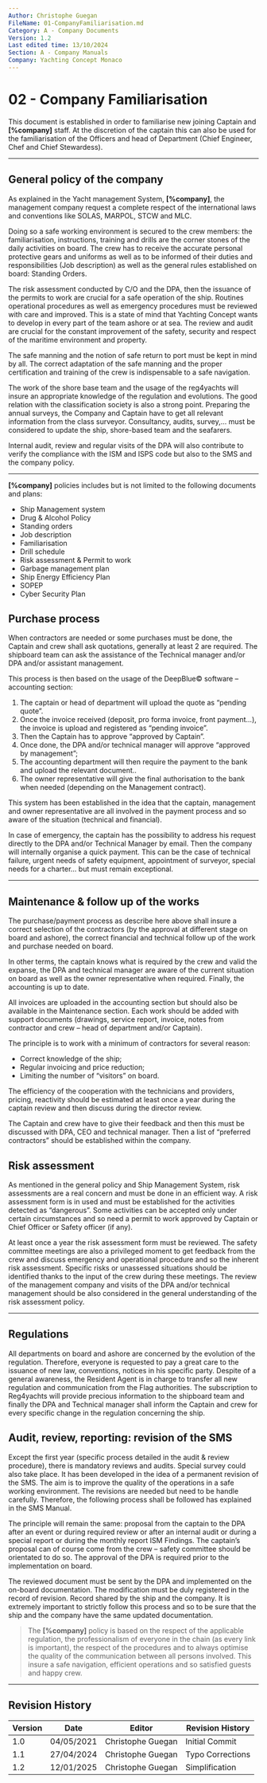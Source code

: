 ```yaml
---
Author: Christophe Guegan 
FileName: 01-CompanyFamiliarisation.md
Category: A - Company Documents
Version: 1.2
Last edited time: 13/10/2024
Section: A - Company Manuals
Company: Yachting Concept Monaco
---
```


# 02 - Company Familiarisation

This document is established in order to familiarise new joining Captain and **[%company]** staff. At the discretion of the captain this can also be used for the familiarisation of the Officers and head of Department (Chief Engineer, Chef and Chief Stewardess).

---

## General policy of the company

As explained in the Yacht management System, **[%company]**, the management company request a complete respect of the international laws and conventions like SOLAS, MARPOL, STCW and MLC.

Doing so a safe working environment is secured to the crew members: the familiarisation, instructions, training and drills are the corner stones of the daily activities on board. The crew has to receive the accurate personal protective gears and uniforms as well as to be informed of their duties and responsibilities (Job description) as well as the general rules established on board: Standing Orders.

The risk assessment conducted by C/O and the DPA, then the issuance of the permits to work are crucial for a safe operation of the ship. Routines operational procedures as well as emergency procedures must be reviewed with care and improved. This is a state of mind that Yachting Concept wants to develop in every part of the team ashore or at sea. The review and audit are crucial for the constant improvement of the safety, security and respect of the maritime environment and property.

The safe manning and the notion of safe return to port must be kept in mind by all. The correct adaptation of the safe manning and the proper certification and training of the crew is indispensable to a safe navigation.

The work of the shore base team and the usage of the reg4yachts will insure an appropriate knowledge of the regulation and evolutions. The good relation with the classification society is also a strong point. Preparing the annual surveys, the Company and Captain have to get all relevant information from the class surveyor. Consultancy, audits, survey,... must be considered to update the ship, shore-based team and the seafarers.

Internal audit, review and regular visits of the DPA will also contribute to verify the compliance with the ISM and ISPS code but also to the SMS and the company policy.

---

**[%company]** policies includes but is not limited to the following documents and plans:

- Ship Management system
- Drug & Alcohol Policy
- Standing orders
- Job description
- Familiarisation
- Drill schedule
- Risk assessment & Permit to work
- Garbage management plan
- Ship Energy Efficiency Plan
- SOPEP
- Cyber Security Plan

## Purchase process

When contractors are needed or some purchases must be done, the Captain and crew shall ask quotations, generally at least 2 are required. The shipboard team can ask the assistance of the Technical manager and/or DPA and/or assistant management.

This process is then based on the usage of the DeepBlue© software – accounting section:

1. The captain or head of department will upload the quote as “pending quote”.
2. Once the invoice received (deposit, pro forma invoice, front payment...), the invoice is upload and registered as “pending invoice”.
3. Then the Captain has to approve “approved by Captain”.
4. Once done, the DPA and/or technical manager will approve “approved by management”;
5. The accounting department will then require the payment to the bank and upload the relevant document..
6. The owner representative will give the final authorisation to the bank when needed (depending on the Management contract).

This system has been established in the idea that the captain, management and owner representative are all involved in the payment process and so aware of the situation (technical and financial).

In case of emergency, the captain has the possibility to address his request directly to the DPA and/or Technical Manager by email. Then the company will internally organise a quick payment. This can be the case of technical failure, urgent needs of safety equipment, appointment of surveyor, special needs for a charter... but must remain exceptional.

---

## Maintenance & follow up of the works

The purchase/payment process as describe here above shall insure a correct selection of the contractors (by the approval at different stage on board and ashore), the correct financial and technical follow up of the work and purchase needed on board.

In other terms, the captain knows what is required by the crew and valid the expanse, the DPA and technical manager are aware of the current situation on board as well as the owner representative when required. Finally, the accounting is up to date.

All invoices are uploaded in the accounting section but should also be available in the Maintenance section. Each work should be added with support documents (drawings, service report, invoice, notes from contractor and crew – head of department and/or Captain).

The principle is to work with a minimum of contractors for several reason:

- Correct knowledge of the ship;
- Regular invoicing and price reduction;
- Limiting the number of “visitors” on board.

The efficiency of the cooperation with the technicians and providers, pricing, reactivity should be estimated at least once a year during the captain review and then discuss during the director review.

The Captain and crew have to give their feedback and then this must be discussed with DPA, CEO and technical manager. Then a list of “preferred contractors” should be established within the company.

## Risk assessment

As mentioned in the general policy and Ship Management System, risk assessments are a real concern and must be done in an efficient way. A risk assessment form is in used and must be established for the activities detected as “dangerous”. Some activities can be accepted only under certain circumstances and so need a permit to work approved by Captain or Chief Officer or Safety officer (if any).

At least once a year the risk assessment form must be reviewed. The safety committee meetings are also a privileged moment to get feedback from the crew and discuss emergency and operational procedure and so the inherent risk assessment. Specific risks or unassessed situations should be identified thanks to the input of the crew during these meetings. The review of the management company and visits of the DPA and/or technical management should be also considered in the general understanding of the risk assessment policy.

---

## Regulations

All departments on board and ashore are concerned by the evolution of the regulation. Therefore, everyone is requested to pay a great care to the issuance of new law, conventions, notices in his specific party. Despite of a general awareness, the Resident Agent is in charge to transfer all new regulation and communication from the Flag authorities. The subscription to Reg4yachts will provide precious information to the shipboard team and finally the DPA and Technical manager shall inform the Captain and crew for every specific change in the regulation concerning the ship.

## Audit, review, reporting: revision of the SMS

Except the first year (specific process detailed in the audit & review procedure), there is mandatory reviews and audits. Special survey could also take place. It has been developed in the idea of a permanent revision of the SMS. The aim is to improve the quality of the operations in a safe working environment. The revisions are needed but need to be handle carefully. Therefore, the following process shall be followed has explained in the SMS Manual.

The principle will remain the same: proposal from the captain to the DPA after an event or during required review or after an internal audit or during a special report or during the monthly report ISM Findings. The captain’s proposal can of course come from the crew – safety committee should be orientated to do so. The approval of the DPA is required prior to the implementation on board.

The reviewed document must be sent by the DPA and implemented on the on-board documentation. The modification must be duly registered in the record of revision. Record shared by the ship and the company. It is extremely important to strictly follow this process and so to be sure that the ship and the company have the same updated documentation.

> The **[%company]** policy is based on the respect of the applicable regulation, the professionalism of everyone in the chain (as every link is important), the respect of the procedures and to always optimise the quality of the communication between all persons involved. This insure a safe navigation, efficient operations and so satisfied guests and happy crew.

---

## Revision History

| Version | Date   | Editor            | Revision History     |
| ------- | ------ | ----------------- | -------------------- |
| 1.0 | 04/05/2021 | Christophe Guegan | Initial Commit       |
| 1.1 | 27/04/2024 | Christophe Guegan | Typo Corrections     |
| 1.2 | 12/01/2025 | Christophe Guegan | Simplification       |